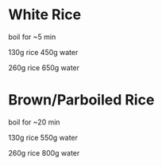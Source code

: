 # White Rice
boil for ~5 min

130g rice
450g water

260g rice
650g water

# Brown/Parboiled Rice
boil for ~20 min

130g rice
550g water

260g rice
800g water
